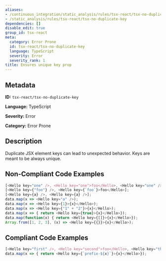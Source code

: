 ```yaml
---
aliases:
- /continuous_integration/static_analysis/rules/tsx-react/tsx-no-duplicate-key
- /static_analysis/rules/tsx-react/tsx-no-duplicate-key
dependencies: []
disable_edit: true
group_id: tsx-react
meta:
  category: Error Prone
  id: tsx-react/tsx-no-duplicate-key
  language: TypeScript
  severity: Error
  severity_rank: 1
title: Ensures unique key prop
---
```

<!--  SOURCED FROM https://github.com/DataDog/datadog-static-analyzer-rule-docs -->


## Metadata
**ID:** `tsx-react/tsx-no-duplicate-key`

**Language:** TypeScript

**Severity:** Error

**Category:** Error Prone

## Description
Duplicate JSX element keys can lead to unexpected behavior. Keys are meant to be always unique.

## Non-Compliant Code Examples
```typescript
[<Hello key="one" />, <Hello key="one">foo</Hello>, <Hello key="one" />];
[<Hello key={"foo"} />, <Hello key={`foo`}>foo</Hello>];
[<Hello key={a} />, <Hello key={a} />];
data.map(x => <Hello key="a" />);
data.map(x => <Hello key={1}>{x}</Hello>);
data.map(x => <Hello key={"1" + "2"}>{x}</Hello>);
data.map(x => { return <Hello key={true}>{x}</Hello>});
data.map(function(x) { return <Hello key={[]}>{x}</Hello>});
Array.from([1, 2, 3], (x) => <Hello key={{}}>{x}</Hello>);
```

## Compliant Code Examples
```typescript
[<Hello key="first" />, <Hello key="second">foo</Hello>, <Hello key="thrid" />];
data.map(x => { return <Hello key={`prefix-${x}`}>{x}</Hello>});
```

